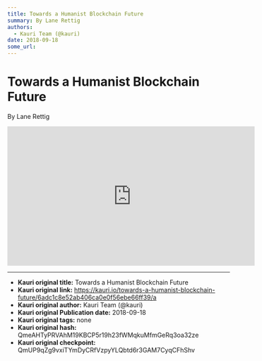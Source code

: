 ```yaml
---
title: Towards a Humanist Blockchain Future
summary: By Lane Rettig
authors:
  - Kauri Team (@kauri)
date: 2018-09-18
some_url: 
---
```


# Towards a Humanist Blockchain Future


By Lane Rettig

<div align="center"><iframe width="560" height="315" src="https://drive.google.com/file/d/1lKj8eHsg0wkFOnfIY5FcRhkuD9-ke0HU/preview" frameborder="0" allow="encrypted-media" allowfullscreen></iframe></div>


---

- **Kauri original title:** Towards a Humanist Blockchain Future
- **Kauri original link:** https://kauri.io/towards-a-humanist-blockchain-future/6adc1c8e52ab406ca0e0f56ebe66ff39/a
- **Kauri original author:** Kauri Team (@kauri)
- **Kauri original Publication date:** 2018-09-18
- **Kauri original tags:** none
- **Kauri original hash:** QmeAHTyPRVAhM19KBCP5r19h23fWMqkuMfmGeRq3oa32ze
- **Kauri original checkpoint:** QmUP9qZg9vxiTYmDyCRfVzpyYLQbtd6r3GAM7CyqCFhShv



